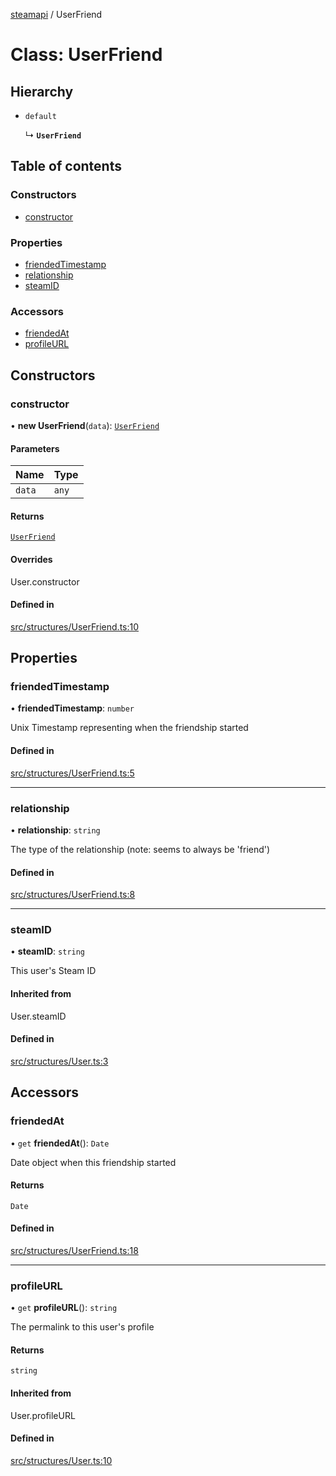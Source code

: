 [steamapi](../README.md) / UserFriend

# Class: UserFriend

## Hierarchy

- `default`

  ↳ **`UserFriend`**

## Table of contents

### Constructors

- [constructor](UserFriend.md#constructor)

### Properties

- [friendedTimestamp](UserFriend.md#friendedtimestamp)
- [relationship](UserFriend.md#relationship)
- [steamID](UserFriend.md#steamid)

### Accessors

- [friendedAt](UserFriend.md#friendedat)
- [profileURL](UserFriend.md#profileurl)

## Constructors

### constructor

• **new UserFriend**(`data`): [`UserFriend`](UserFriend.md)

#### Parameters

| Name | Type |
| :------ | :------ |
| `data` | `any` |

#### Returns

[`UserFriend`](UserFriend.md)

#### Overrides

User.constructor

#### Defined in

[src/structures/UserFriend.ts:10](https://github.com/xDimGG/node-steamapi/blob/e50b622/src/structures/UserFriend.ts#L10)

## Properties

### friendedTimestamp

• **friendedTimestamp**: `number`

Unix Timestamp representing when the friendship started

#### Defined in

[src/structures/UserFriend.ts:5](https://github.com/xDimGG/node-steamapi/blob/e50b622/src/structures/UserFriend.ts#L5)

___

### relationship

• **relationship**: `string`

The type of the relationship (note: seems to always be 'friend')

#### Defined in

[src/structures/UserFriend.ts:8](https://github.com/xDimGG/node-steamapi/blob/e50b622/src/structures/UserFriend.ts#L8)

___

### steamID

• **steamID**: `string`

This user's Steam ID

#### Inherited from

User.steamID

#### Defined in

[src/structures/User.ts:3](https://github.com/xDimGG/node-steamapi/blob/e50b622/src/structures/User.ts#L3)

## Accessors

### friendedAt

• `get` **friendedAt**(): `Date`

Date object when this friendship started

#### Returns

`Date`

#### Defined in

[src/structures/UserFriend.ts:18](https://github.com/xDimGG/node-steamapi/blob/e50b622/src/structures/UserFriend.ts#L18)

___

### profileURL

• `get` **profileURL**(): `string`

The permalink to this user's profile

#### Returns

`string`

#### Inherited from

User.profileURL

#### Defined in

[src/structures/User.ts:10](https://github.com/xDimGG/node-steamapi/blob/e50b622/src/structures/User.ts#L10)
